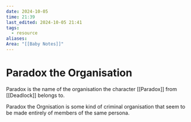 ```yaml
---
date: 2024-10-05
time: 21:39
last_edited: 2024-10-05 21:41
tags:
  - resource
aliases: 
Area: "[[Baby Notes]]"
---
```

# Paradox the Organisation
Paradox is the name of the organisation the character [[Paradox]] from [[Deadlock]] belongs to.

Paradox the Orgnisation is some kind of criminal organisation that seem to be made entirely of members of the same persona.
